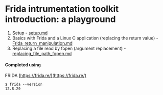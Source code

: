 # Frida intrumentation toolkit introduction: a playground

1. Setup - [setup.md](https://github.com/kxynos/embedded_hacking/blob/master/frida/setup.md)
2. Basics with Frida and a Linux C application (replacing the return value) - [Frida_return_manipulation.md](https://github.com/kxynos/embedded_hacking/blob/master/frida/Frida_return_manipulation.md)
3. Replacing a file read by fopen (argument replacement) - [replacing_file_path_fopen.md](https://github.com/kxynos/embedded_hacking/blob/master/frida/replacing_file_path_fopen.md)



#### Completed using 
FRIDA [https://frida.re/](https://frida.re/)

```
$ frida --version
12.8.20
```
